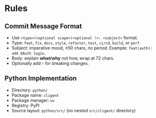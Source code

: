 # Rules

## Commit Message Format

- Use `<type>(<optional scope>)<optional !>: <subject>` format.
- Type: `feat`, `fix`, `docs`, `style`, `refactor`, `test`, `ci/cd`, `build`, or `perf`.
- Subject: imperative mood, ≤50 chars, no period. Example: `feat(auth): add OAuth login`.
- Body: explain **what/why** not how, wrap at 72 chars.
- Optionally add `!` for breaking changes.

## Python Implementation

- Directory: `python/`
- Package name: `cligent`
- Package manager: `uv`
- Registry: PyPI
- Source layout: `python/src/` (no nested `src/cligent/` directory)

